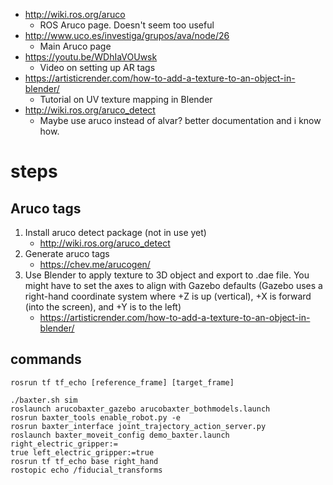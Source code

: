 - http://wiki.ros.org/aruco
  - ROS Aruco page. Doesn't seem too useful
- http://www.uco.es/investiga/grupos/ava/node/26
  - Main Aruco page
- https://youtu.be/WDhIaVOUwsk
  - Video on setting up AR tags
- https://artisticrender.com/how-to-add-a-texture-to-an-object-in-blender/
  - Tutorial on UV texture mapping in Blender
- http://wiki.ros.org/aruco_detect
  - Maybe use aruco instead of alvar? better documentation and i know how.
# steps
## Aruco tags
1. Install aruco detect package (not in use yet)
   - http://wiki.ros.org/aruco_detect
1. Generate aruco tags
   - https://chev.me/arucogen/
1. Use Blender to apply texture to 3D object and export to .dae file. You might have to set the axes to align with Gazebo defaults (Gazebo uses a right-hand coordinate system where +Z is up (vertical), +X is forward (into the screen), and +Y is to the left)
   - https://artisticrender.com/how-to-add-a-texture-to-an-object-in-blender/
## commands
```
rosrun tf tf_echo [reference_frame] [target_frame]

./baxter.sh sim
roslaunch arucobaxter_gazebo arucobaxter_bothmodels.launch 
rosrun baxter_tools enable_robot.py -e
rosrun baxter_interface joint_trajectory_action_server.py
roslaunch baxter_moveit_config demo_baxter.launch right_electric_gripper:=
true left_electric_gripper:=true
rosrun tf tf_echo base right_hand
rostopic echo /fiducial_transforms
```
